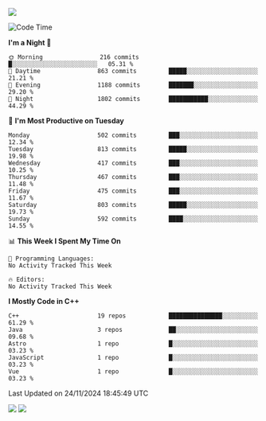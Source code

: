 ![](https://komarev.com/ghpvc/?username=lilpidgey&color=red)
<!--START_SECTION:waka-->
![Code Time](http://img.shields.io/badge/Code%20Time-1%2C491%20hrs%2018%20mins-blue)

**I'm a Night 🦉** 

```text
🌞 Morning                216 commits         █░░░░░░░░░░░░░░░░░░░░░░░░   05.31 % 
🌆 Daytime                863 commits         █████░░░░░░░░░░░░░░░░░░░░   21.21 % 
🌃 Evening                1188 commits        ███████░░░░░░░░░░░░░░░░░░   29.20 % 
🌙 Night                  1802 commits        ███████████░░░░░░░░░░░░░░   44.29 % 
```
📅 **I'm Most Productive on Tuesday** 

```text
Monday                   502 commits         ███░░░░░░░░░░░░░░░░░░░░░░   12.34 % 
Tuesday                  813 commits         █████░░░░░░░░░░░░░░░░░░░░   19.98 % 
Wednesday                417 commits         ███░░░░░░░░░░░░░░░░░░░░░░   10.25 % 
Thursday                 467 commits         ███░░░░░░░░░░░░░░░░░░░░░░   11.48 % 
Friday                   475 commits         ███░░░░░░░░░░░░░░░░░░░░░░   11.67 % 
Saturday                 803 commits         █████░░░░░░░░░░░░░░░░░░░░   19.73 % 
Sunday                   592 commits         ████░░░░░░░░░░░░░░░░░░░░░   14.55 % 
```


📊 **This Week I Spent My Time On** 

```text
💬 Programming Languages: 
No Activity Tracked This Week

🔥 Editors: 
No Activity Tracked This Week
```

**I Mostly Code in C++** 

```text
C++                      19 repos            ███████████████░░░░░░░░░░   61.29 % 
Java                     3 repos             ██░░░░░░░░░░░░░░░░░░░░░░░   09.68 % 
Astro                    1 repo              █░░░░░░░░░░░░░░░░░░░░░░░░   03.23 % 
JavaScript               1 repo              █░░░░░░░░░░░░░░░░░░░░░░░░   03.23 % 
Vue                      1 repo              █░░░░░░░░░░░░░░░░░░░░░░░░   03.23 % 
```




 Last Updated on 24/11/2024 18:45:49 UTC
<!--END_SECTION:waka-->
![](https://hit.yhype.me/github/profile?user_id=42968544)
![](https://komarev.com/ghpvc/?lilpidgey)
